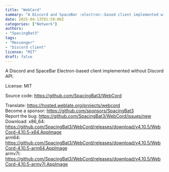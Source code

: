 ```yaml
---
title: "WebCord"
summary: "A Discord and SpaceBar :electron:-based client implemented without Discord API."
date: 2025-04-13T01:59:00Z
categories: ["Network"]
authors:
- "SpacingBat3"
tags: 
- "Messenger"
- "Discord client"
license: "MIT"
draft: false
---
```


A Discord and SpaceBar Electron-based client implemented without Discord API.

License: MIT

Source code: <https://github.com/SpacingBat3/WebCord>

Translate: <https://hosted.weblate.org/projects/webcord>  
Become a sponsor: <https://github.com/sponsors/SpacingBat3>  
Report the bug: <https://github.com/SpacingBat3/WebCord/issues/new>  
Download: x86_64: <https://github.com/SpacingBat3/WebCord/releases/download/v4.10.5/WebCord-4.10.5-x64.AppImage>  
          arm64: <https://github.com/SpacingBat3/WebCord/releases/download/v4.10.5/WebCord-4.10.5-arm64.AppImage>  
          armv7l: <https://github.com/SpacingBat3/WebCord/releases/download/v4.10.5/WebCord-4.10.5-armv7l.AppImage>  
